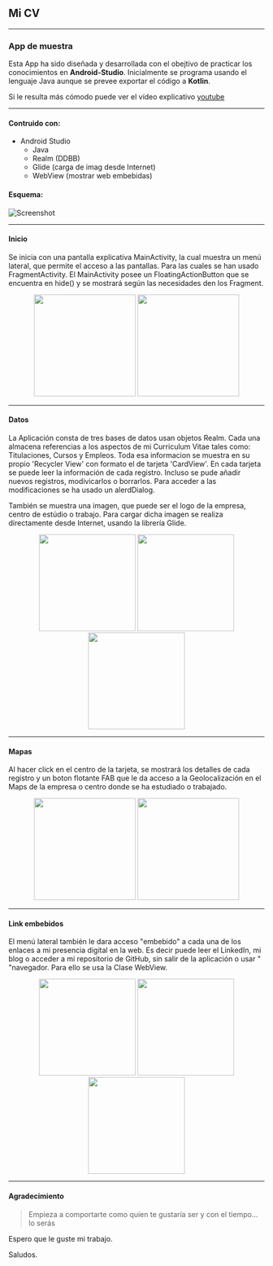  ## Mi CV
 
 
***
### App de muestra 

Esta App ha sido diseñada y desarrollada con el obejtivo de practicar los conocimientos en **Android-Studio**. Inicialmente se programa usando el lenguaje Java aunque se prevee exportar el código a __Kotlin__. 

Si le resulta más cómodo puede ver el vídeo explicativo [youtube]

***
#### Contruido con:

- Android Studio
    - Java
    - Realm (DDBB)
    - Glide (carga de imag desde Internet)
    - WebView (mostrar web embebidas)

#### __Esquema__:

![Screenshot](/imagenMD/conjunto.png)


 ***
#### Inicio

Se inicia con una pantalla explicativa MainActivity, la cual muestra un menú lateral, que permite el acceso a las pantallas.  Para las cuales se han usado FragmentActivity. El MainActivity posee un FloatingActionButton que se encuentra en hide() y se mostrará según las necesidades den los Fragment.

<p align="center"> <img src="/imagenMD/imagen1.png" width="200"/> <img src="/imagenMD/imagen2.png" width="200"/> </p> 



 ***
#### Datos

La Aplicación consta de tres bases de datos usan objetos Realm. Cada una almacena  referencias a los aspectos de mi Curriculum Vitae tales como: Titulaciones, Cursos y Empleos. Toda esa informacion se muestra en su propio 'Recycler View' con formato el de tarjeta 'CardView'. En cada tarjeta se puede leer la información de cada registro. Incluso se pude añadir nuevos registros, modivicarlos o borrarlos. Para acceder a las modificaciones se ha usado un alerdDialog. 


También se muestra una imagen, que puede ser el logo de la empresa, centro de estúdio o trabajo. Para cargar dicha imagen se realiza  directamente desde Internet, usando la librería Glide.

<p align="center"> <img src="/imagenMD/imagen13.png" width="190"/> <img src="/imagenMD/imagen3.png" width="190"/> <img src="/imagenMD/imagen9.png" width="190"/> </p>

  


 ***
#### Mapas

Al hacer click en el centro de la tarjeta, se mostrará los detalles de cada registro y un boton flotante FAB que le da acceso a la Geolocalización en el Maps de la empresa o centro donde se ha estudiado o trabajado.
<p align="center"> <img src="/imagenMD/imagen7.png" width="200"/> <img src="/imagenMD/imagen8.png" width="200"/>  </p>


 ***
#### Link embebidos
El menú lateral también le dara acceso "embebido" a cada una  de los enlaces a mi presencia digital en la web. Es decir puede leer el LinkedIn, mi blog o acceder a mi repositorio de GitHub, sin salir de la aplicación o usar " "navegador. Para ello se usa la Clase WebView.
<p align="center"> <img src="/imagenMD/imagen10.png" width="190"/> <img src="/imagenMD/imagen11.png" width="190"/> <img src="/imagenMD/imagen12.png" width="190"/ </p>



 ***
#### Agradecimiento
>Empieza a comportarte como quien te gustaría ser y con el tiempo... lo serás



Espero que le guste mi trabajo. 

Saludos. 

[youtube]:https://www.youtube.com/watch?v=RdfHRFbRMWc
